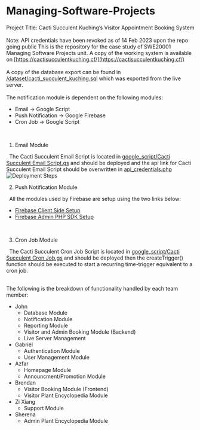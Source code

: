 # Managing-Software-Projects
Project Title: Cacti Succulent Kuching’s Visitor Appointment Booking System
<br/><br/>
Note: API credentials have been revoked as of 14 Feb 2023 upon the repo going public
This is the repository for the case study of SWE20001 Managing Software Projects unit. A copy of the working system is available on [https://cactisucculentkuching.cf/](https://cactisucculentkuching.cf/)
<br/><br/>
A copy of the database export can be found in [/dataset/cacti_succulent_kuching.sql](/dataset/cacti_succulent_kuching.sql) which was exported from the live server.
<br/><br/>
The notification module is dependent on the following modules:
- Email -> Google Script
- Push Notification -> Google Firebase
- Cron Job -> Google Script
<br/>


1. Email Module

&nbsp; The Cacti Succulent Email Script is located in [google_script/Cacti Succulent Email Script.gs](/google_script/Cacti%20Succulent%20Email%20Script.gs) and should be deployed and the api link for Cacti Succulent Email Script should be overwritten in [api_credentials.php](api_credentials.php)
![Deployment Steps](https://media.discordapp.net/attachments/728159841494761483/1044454738592268338/image.png)
<br/>

2. Push Notification Module

&nbsp; All the modules used by Firebase are setup using the two links below:
- [Firebase Client Side Setup](https://firebase.google.com/docs/cloud-messaging/js/client)
- [Firebase Admin PHP SDK Setup](https://firebase-php.readthedocs.io/en/stable/)
<br/>

3. Cron Job Module

&nbsp; The Cacti Succulent Cron Job Script is located in [google_script/Cacti Succulent Cron Job.gs](/google_script/Cacti%20Succulent%20Cron%20Job.gs) and should be deployed then the createTrigger() function should be executed to start a recurring time-trigger equivalent to a cron job.
<br/><br/>

The following is the breakdown of functionality handled by each team member:
- John
    - Database Module
    - Notification Module
    - Reporting Module 
    - Visitor and Admin Booking Module (Backend)
    - Live Server Management
- Gabriel
    - Authentication Module
    - User Management Module
- Azfar
    - Homepage Module
    - Announcment/Promotion Module
- Brendan
    - Visitor Booking Module (Frontend)
    - Visitor Plant Encyclopedia Module
- Zi Xiang
    - Support Module
- Sherena
    - Admin Plant Encyclopedia Module
